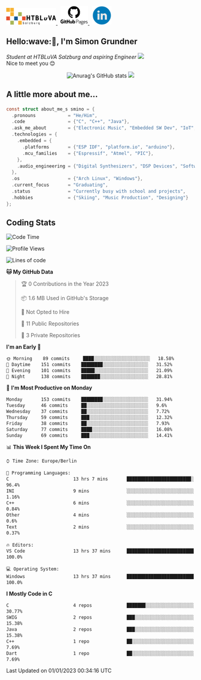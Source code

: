 <p>
 <a href="http://www.htl-salzburg.ac.at/startseite.html">
  <picture>
   <source media="(prefers-color-scheme: dark)" srcset="/images/htlbla_logo_weiss.png" height="45"/>
   <img alt="HTBLuVA Salzburg" src="/images/htlbla_logo_schwarz.png" height="45"/>
  </picture>
 </a> &nbsp;
 <a href="https://s-grundner.github.io/">
  <picture>
   <source media="(prefers-color-scheme: dark)" srcset="/images/pages_weiss.png" height="50"/>
   <img alt="Pages" src="/images/pages.png" height="50"/>
  </picture>
 </a> &nbsp;
 <a href="https://www.linkedin.com/in/simon-grundner-b0b9b8228/">
  <img alt="LinkedIn" src="/images/LinkedIn.png" height="50"/>
 </a>
</p>

<h2>Hello:wave:🏻, I'm Simon Grundner</h2>
<p><em>Student at HTBLuVA Salzburg and aspiring Engineer
</a><img src="https://media.giphy.com/media/WUlplcMpOCEmTGBtBW/giphy.gif" width="30"></em><br>
Nice to meet you 😊</p>

<p align="center"><img dipslay="inline-block" src="https://github-readme-stats.vercel.app/api?username=s-grundner&amp;count_private=true&amp;show_icons=true&amp;theme=tokyonight" alt="Anurag's GitHub stats" />
 <img dipslay="inline-block" width="340"src="images/e6cb4de279254053b04e8305f4706497.gif"/></p>
 
<h2> A little more about me...</h2>
  
```c
const struct about_me_s smino = {
  .pronouns            = "He/Him",
  .code                = {"C", "C++", "Java"},
  .ask_me_about        = {"Electronic Music", "Embedded SW Dev", "IoT", "Old Japanese Cars"},
  .technologies = { 
    .embedded = {
      .platforms       = {"ESP IDF", "platform.io", "arduino"},
      .mcu_families    = {"Espressif", "Atmel", "PIC"},
    },
    .audio_engineering = {"Digital Synthesizers", "DSP Devices", "Software Sounddesign"},
  },
  .os                  = {"Arch Linux", "Windows"},
  .current_focus       = "Graduating",
  .status              = "Currently busy with school and projects",
  .hobbies             = {"Skiing", "Music Production", "Designing"}
};
 ```

<h2> Coding Stats </h2>

<!--START_SECTION:waka-->
![Code Time](http://img.shields.io/badge/Code%20Time-65%20hrs%2025%20mins-blue)

![Profile Views](http://img.shields.io/badge/Profile%20Views-4-blue)

![Lines of code](https://img.shields.io/badge/From%20Hello%20World%20I%27ve%20Written--8%20Thousand%20lines%20of%20code-blue)

**🐱 My GitHub Data** 

> 🏆 0 Contributions in the Year 2023
 > 
> 📦 1.6 MB Used in GitHub's Storage 
 > 
> 🚫 Not Opted to Hire
 > 
> 📜 11 Public Repositories 
 > 
> 🔑 3 Private Repositories  
 > 
**I'm an Early 🐤** 

```text
🌞 Morning    89 commits     ████░░░░░░░░░░░░░░░░░░░░░   18.58% 
🌆 Daytime    151 commits    ████████░░░░░░░░░░░░░░░░░   31.52% 
🌃 Evening    101 commits    █████░░░░░░░░░░░░░░░░░░░░   21.09% 
🌙 Night      138 commits    ███████░░░░░░░░░░░░░░░░░░   28.81%

```
📅 **I'm Most Productive on Monday** 

```text
Monday       153 commits    ████████░░░░░░░░░░░░░░░░░   31.94% 
Tuesday      46 commits     ██░░░░░░░░░░░░░░░░░░░░░░░   9.6% 
Wednesday    37 commits     ██░░░░░░░░░░░░░░░░░░░░░░░   7.72% 
Thursday     59 commits     ███░░░░░░░░░░░░░░░░░░░░░░   12.32% 
Friday       38 commits     ██░░░░░░░░░░░░░░░░░░░░░░░   7.93% 
Saturday     77 commits     ████░░░░░░░░░░░░░░░░░░░░░   16.08% 
Sunday       69 commits     ███░░░░░░░░░░░░░░░░░░░░░░   14.41%

```


📊 **This Week I Spent My Time On** 

```text
⌚︎ Time Zone: Europe/Berlin

💬 Programming Languages: 
C                        13 hrs 7 mins       ████████████████████████░   96.4% 
INI                      9 mins              ░░░░░░░░░░░░░░░░░░░░░░░░░   1.16% 
C++                      6 mins              ░░░░░░░░░░░░░░░░░░░░░░░░░   0.84% 
Other                    4 mins              ░░░░░░░░░░░░░░░░░░░░░░░░░   0.6% 
Text                     2 mins              ░░░░░░░░░░░░░░░░░░░░░░░░░   0.37%

🔥 Editors: 
VS Code                  13 hrs 37 mins      █████████████████████████   100.0%

💻 Operating System: 
Windows                  13 hrs 37 mins      █████████████████████████   100.0%

```

**I Mostly Code in C** 

```text
C                        4 repos             ███████░░░░░░░░░░░░░░░░░░   30.77% 
SWIG                     2 repos             ███░░░░░░░░░░░░░░░░░░░░░░   15.38% 
Java                     2 repos             ███░░░░░░░░░░░░░░░░░░░░░░   15.38% 
C++                      1 repo              ██░░░░░░░░░░░░░░░░░░░░░░░   7.69% 
Dart                     1 repo              ██░░░░░░░░░░░░░░░░░░░░░░░   7.69%

```



 Last Updated on 01/01/2023 00:34:16 UTC
<!--END_SECTION:waka-->
